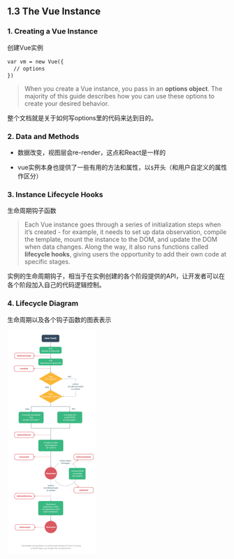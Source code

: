 ## 1.3 The Vue Instance

### 1. Creating a Vue Instance 

创建Vue实例

```vue
var vm = new Vue({
  // options
})
```

>  When you create a Vue instance, you pass in an **options object**. The majority of this guide describes how you can use these options to create your desired behavior.

整个文档就是关于如何写options里的代码来达到目的。



### 2. Data and Methods 

- 数据改变，视图层会re-render，这点和React是一样的

- vue实例本身也提供了一些有用的方法和属性，以`$`开头（和用户自定义的属性作区分）



### 3. Instance Lifecycle Hooks 

生命周期钩子函数

> Each Vue instance goes through a series of initialization steps when it’s created - for example, it needs to set up data observation, compile the template, mount the instance to the DOM, and update the DOM when data changes. Along the way, it also runs functions called **lifecycle hooks**, giving users the opportunity to add their own code at specific stages.

实例的生命周期钩子，相当于在实例创建的各个阶段提供的API，让开发者可以在各个阶段加入自己的代码逻辑控制。



### 4. Lifecycle Diagram 

生命周期以及各个钩子函数的图表表示

<img src="assets/lifecycle.png" alt="lifecycle" style="zoom: 50%;" />